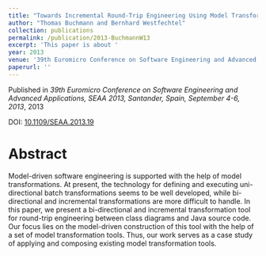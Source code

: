 ```yaml
---
title: "Towards Incremental Round-Trip Engineering Using Model Transformations"
author: "Thomas Buchmann and Bernhard Westfechtel"
collection: publications
permalink: /publication/2013-BuchmannW13
excerpt: 'This paper is about '
year: 2013
venue: '39th Euromicro Conference on Software Engineering and Advanced Applications, SEAA 2013, Santander, Spain, September 4-6, 2013'
paperurl: ''
---
```


Published in *39th Euromicro Conference on Software Engineering and Advanced Applications, SEAA 2013, Santander, Spain, September 4-6, 2013*, 2013

DOI: [10.1109/SEAA.2013.19](https://doi.org/10.1109/SEAA.2013.19)

Abstract
=====

Model-driven software engineering is supported with the help of model transformations. At present, the technology for defining and executing uni-directional batch transformations seems to be well developed, while bi-directional and incremental transformations are more difficult to handle. In this paper, we present a bi-directional and incremental transformation tool for round-trip engineering between class diagrams and Java source code. Our focus lies on the model-driven construction of this tool with the help of a set of model transformation tools. Thus, our work serves as a case study of applying and composing existing model transformation tools.